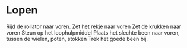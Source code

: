 # Lopen
Rijd de rollator naar voren.
Zet het rekje naar voren
Zet de krukken naar voren
Steun op het loophulpmiddel 
Plaats het slechte been naar voren, tussen de wielen, poten, stokken
Trek het goede been bij.